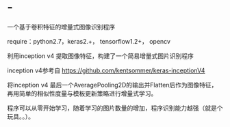 # -
一个基于卷积特征的增量式图像识别程序

require：python2.7，keras2.+， tensorflow1.2+， opencv 

利用inception v4 提取图像特征，构建了一个简易增量式图片识别程序

inception v4参考自 https://github.com/kentsommer/keras-inceptionV4

将inception v4 最后一个AveragePooling2D的输出并Flatten后作为图像特征，再用简单的相似性度量与模板更新策略进行增量式学习。

程序可以从零开始学习，随着学习的图片数量的增加，程序识别能力越强（就是个玩具。。）。

